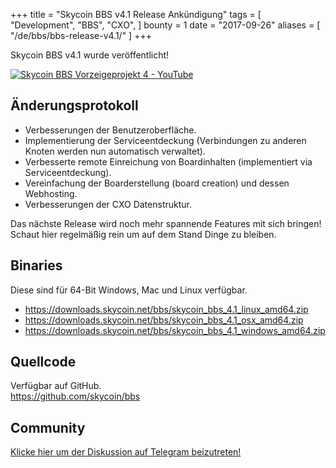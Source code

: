 +++
title = "Skycoin BBS v4.1 Release Ankündigung"
tags = [
    "Development",
    "BBS",
    "CXO",
]
bounty = 1
date = "2017-09-26"
aliases = [
	"/de/bbs/bbs-release-v4.1/"
]
+++

Skycoin BBS v4.1 wurde veröffentlicht!

[![Skycoin BBS Vorzeigeprojekt 4 - YouTube](/img/bbs-4.jpg)](https://youtu.be/6ZqwgefYauU)

## Änderungsprotokoll
- Verbesserungen der Benutzeroberfläche.
- Implementierung der Serviceentdeckung (Verbindungen zu anderen Knoten werden nun automatisch verwaltet).
- Verbesserte remote Einreichung von Boardinhalten (implementiert via Serviceentdeckung).
- Vereinfachung der Boarderstellung (board creation) und dessen Webhosting.
- Verbesserungen der CXO Datenstruktur.

Das nächste Release wird noch mehr spannende Features mit sich bringen! Schaut hier regelmäßig rein um auf dem Stand
Dinge zu bleiben.

## Binaries

Diese sind für 64-Bit Windows, Mac und Linux verfügbar.

- https://downloads.skycoin.net/bbs/skycoin_bbs_4.1_linux_amd64.zip
- https://downloads.skycoin.net/bbs/skycoin_bbs_4.1_osx_amd64.zip
- https://downloads.skycoin.net/bbs/skycoin_bbs_4.1_windows_amd64.zip

## Quellcode

Verfügbar auf GitHub. \
https://github.com/skycoin/bbs

## Community

[Klicke hier um der Diskussion auf Telegram beizutreten!](https://t.me/skycoinbbs)
